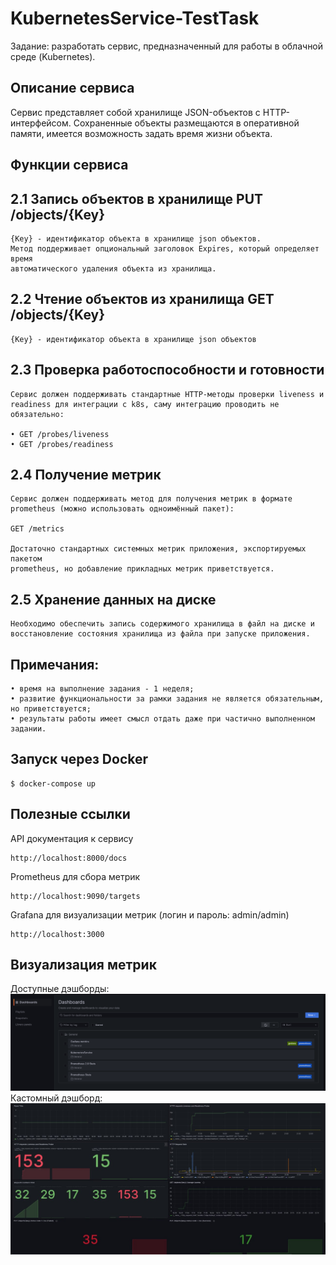 # KubernetesService-TestTask
Задание: разработать сервис, предназначенный для работы в облачной среде (Kubernetes).

## Описание сервиса
Сервис представляет собой хранилище JSON-объектов с HTTP-интерфейсом. Сохраненные
объекты размещаются в оперативной памяти, имеется возможность задать время жизни объекта.

## Функции сервиса
## 2.1 Запись объектов в хранилище PUT /objects/{Key}
    {Key} - идентификатор объекта в хранилище json объектов.
    Метод поддерживает опциональный заголовок Expires, который определяет время
    автоматического удаления объекта из хранилища.
    
## 2.2 Чтение объектов из хранилища GET /objects/{Key}
    {Key} - идентификатор объекта в хранилище json объектов

## 2.3 Проверка работоспособности и готовности
    Сервис должен поддерживать стандартные HTTP-методы проверки liveness и readiness для интеграции с k8s, саму интеграцию проводить не обязательно:

    • GET /probes/liveness
    • GET /probes/readiness

## 2.4 Получение метрик
    Сервис должен поддерживать метод для получения метрик в формате prometheus (можно использовать одноимённый пакет): 
    
    GET /metrics
    
    Достаточно стандартных системных метрик приложения, экспортируемых пакетом
    prometheus, но добавление прикладных метрик приветствуется.

## 2.5 Хранение данных на диске
    Необходимо обеспечить запись содержимого хранилища в файл на диске и восстановление состояния хранилища из файла при запуске приложения.

## Примечания:
    • время на выполнение задания - 1 неделя;
    • развитие функциональности за рамки задания не является обязательным, но приветствуется;
    • результаты работы имеет смысл отдать даже при частично выполненном задании.

## Запуск через Docker
```
$ docker-compose up
```

## Полезные ссылки
API документация к сервису
```
http://localhost:8000/docs
```
Prometheus для сбора метрик
```
http://localhost:9090/targets
```
Grafana для визуализации метрик (логин и пароль: admin/admin)
```
http://localhost:3000
```

## Визуализация метрик
Доступные дэшборды:
<img src="https://github.com/DanilaLabydin/KubernetesService-TestTask/blob/main/images/dashboards.png"/>
Кастомный дэшборд:
<img src="https://github.com/DanilaLabydin/KubernetesService-TestTask/blob/main/images/custom_dashboard.jpg"/>
